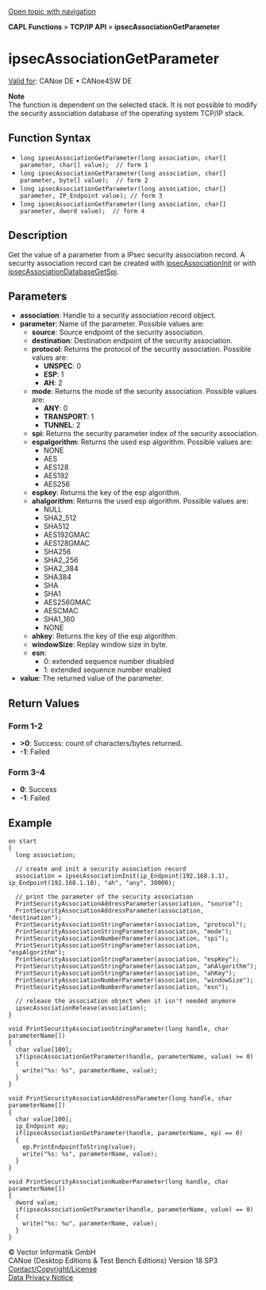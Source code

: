 [Open topic with navigation](../../../../../CANoeDEFamily.htm#Topics/CAPLFunctions/TCPIPAPI/Functions/CAPLfunctionIpsecAssociationGetParameter.md)

**CAPL Functions** » **TCP/IP API** » **ipsecAssociationGetParameter**

# ipsecAssociationGetParameter

[Valid for](../../../Shared/FeatureAvailability.md): CANoe DE • CANoe4SW DE

**Note**  
The function is dependent on the selected stack. It is not possible to modify the security association database of the operating system TCP/IP stack.

## Function Syntax

- `long ipsecAssociationGetParameter(long association, char[] parameter, char[] value);  // form 1`
- `long ipsecAssociationGetParameter(long association, char[] parameter, byte[] value);  // form 2`
- `long ipsecAssociationGetParameter(long association, char[] parameter, IP_Endpoint value); // form 3`
- `long ipsecAssociationGetParameter(long association, char[] parameter, dword value);  // form 4`

## Description

Get the value of a parameter from a IPsec security association record. A security association record can be created with [ipsecAssociationInit](CAPLfunctionIpsecAssociationInit.md) or with [ipsecAssociationDatabaseGetSpi](CAPLfunctionIpsecAssociationDatabaseGetSpi.md).

## Parameters

- **association**: Handle to a security association record object.
- **parameter**: Name of the parameter. Possible values are:
  - **source**: Source endpoint of the security association.
  - **destination**: Destination endpoint of the security association.
  - **protocol**: Returns the protocol of the security association. Possible values are:
    - **UNSPEC**: 0
    - **ESP**: 1
    - **AH**: 2
  - **mode**: Returns the mode of the security association. Possible values are:
    - **ANY**: 0
    - **TRANSPORT**: 1
    - **TUNNEL**: 2
  - **spi**: Returns the security parameter index of the security association.
  - **espalgorithm**: Returns the used esp algorithm. Possible values are:
    - NONE
    - AES
    - AES128
    - AES192
    - AES256
  - **espkey**: Returns the key of the esp algorithm.
  - **ahalgorithm**: Returns the used esp algorithm. Possible values are:
    - NULL
    - SHA2_512
    - SHA512
    - AES192GMAC
    - AES128GMAC
    - SHA256
    - SHA2_256
    - SHA2_384
    - SHA384
    - SHA
    - SHA1
    - AES256GMAC
    - AESCMAC
    - SHA1_160
    - NONE
  - **ahkey**: Returns the key of the esp algorithm.
  - **windowSize**: Replay window size in byte.
  - **esn**: 
    - 0: extended sequence number disabled
    - 1: extended sequence number enabled
- **value**: The returned value of the parameter.

## Return Values

### Form 1-2

- **>0**: Success: count of characters/bytes returned.
- **-1**: Failed

### Form 3-4

- **0**: Success
- **-1**: Failed

## Example

```plaintext
on start
{
  long association;

  // create and init a security association record
  association = ipsecAssociationInit(ip_Endpoint(192.168.1.1), ip_Endpoint(192.168.1.10), "ah", "any", 30000);

  // print the parameter of the security association
  PrintSecurityAssociationAddressParameter(association, "source");
  PrintSecurityAssociationAddressParameter(association, "destination");
  PrintSecurityAssociationStringParameter(association, "protocol");
  PrintSecurityAssociationStringParameter(association, "mode");
  PrintSecurityAssociationNumberParameter(association, "spi");
  PrintSecurityAssociationStringParameter(association, "espAlgorithm");
  PrintSecurityAssociationStringParameter(association, "espKey");
  PrintSecurityAssociationStringParameter(association, "ahAlgorithm");
  PrintSecurityAssociationStringParameter(association, "ahKey");
  PrintSecurityAssociationNumberParameter(association, "windowSize");
  PrintSecurityAssociationNumberParameter(association, "esn");

  // release the association object when it isn't needed anymore
  ipsecAssociationRelease(association);
}

void PrintSecurityAssociationStringParameter(long handle, char parameterName[])
{
  char value[100];
  if(ipsecAssociationGetParameter(handle, parameterName, value) >= 0)
  {
    write("%s: %s", parameterName, value);
  }
}

void PrintSecurityAssociationAddressParameter(long handle, char parameterName[])
{
  char value[100];
  ip_Endpoint ep;
  if(ipsecAssociationGetParameter(handle, parameterName, ep) == 0)
  {
    ep.PrintEndpointToString(value);
    write("%s: %s", parameterName, value);
  }
}

void PrintSecurityAssociationNumberParameter(long handle, char parameterName[])
{
  dword value;
  if(ipsecAssociationGetParameter(handle, parameterName, value) == 0)
  {
    write("%s: %u", parameterName, value);
  }
}
```

© Vector Informatik GmbH  
CANoe (Desktop Editions & Test Bench Editions) Version 18 SP3  
[Contact/Copyright/License](../../../Shared/ContactCopyrightLicense.md)  
[Data Privacy Notice](https://www.vector.com/int/en/company/get-info/privacy-policy/)